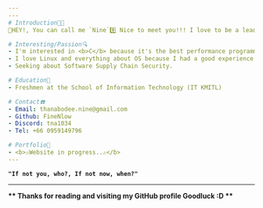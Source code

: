 ```yaml
---
---
# Introduction🧑‍💻
👋HEY!, You can call me `Nine`9️⃣ Nice to meet you!!! I love to be a leader and member at the same time, and I like to listen to others too.

# Interesting/Passion🔍
- I'm interested in <b>C</b> because it's the best performance programming language I have ever seen.
- I love Linux and everything about OS because I had a good experience with it in the past.
- Seeking about Software Supply Chain Security.

# Education🏫
- Freshmen at the School of Information Technology (IT KMITL)

# Contact☎️
- Email: thanabodee.nine@gmail.com
- Github: FineNlow
- Discord: tna1034
- Tel: +66 0959149796

# Portfolio📖
- <b>⚠️Website in progress..⚠️</b>
---
```


<b>`"If not you, who?, If not now, when?"`</b>

---
<b>** Thanks for reading and visiting my GitHub profile Goodluck :D **</b>
